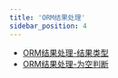 ```yaml
---
title: 'ORM结果处理'
sidebar_position: 4
---
```


- [ORM结果处理-结果类型](output/goframe-v2.3-md/核心组件-重点/数据库ORM/ORM结果处理/ORM结果处理-结果类型)
- [ORM结果处理-为空判断](output/goframe-v2.3-md/核心组件-重点/数据库ORM/ORM结果处理/ORM结果处理-为空判断)